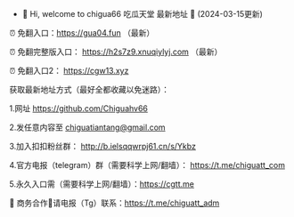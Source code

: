 - 👋 Hi, welcome to chigua66
吃瓜天堂 最新地址 👋 (2024-03-15更新)

⏰ 免翻入口：https://gua04.fun （最新）

⏰ 免翻完整版入口： https://h2s7z9.xnuqiylyj.com （最新）

⏰ 免翻入口2： https://cgw13.xyz

获取最新地址方式（最好全都收藏以免迷路）：

1.网址 https://github.com/Chiguahv66

2.发任意内容至 chiguatiantang@gmail.com

3.加入扣扣粉丝群： http://b.ielsqqwrpj61.cn/s/Ykbz

4.官方电报（telegram）群（需要科学上网/翻墙）： https://t.me/chiguatt_com

5.永久入口需（需要科学上网/翻墙）：https://cgtt.me


🤝 商务合作🤝请电报（Tg）联系：https://t.me/chiguatt_adm


